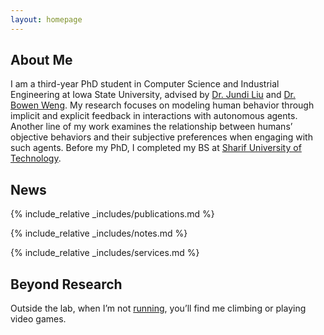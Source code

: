 ```yaml
---
layout: homepage
---
```


## About Me

I am a third-year PhD student in Computer Science and Industrial Engineering at Iowa State University, advised by [Dr. Jundi Liu](https://jundiliu.me/) and [Dr. Bowen Weng](https://www.cs.iastate.edu/people/bowen-weng). My research focuses on modeling human behavior through implicit and explicit feedback in interactions with autonomous agents. Another line of my work examines the relationship between humans’ objective behaviors and their subjective preferences when engaging with such agents.
Before my PhD, I completed my BS at [Sharif University of Technology](https://en.sharif.edu/).

## News

<!-- Paper announcement: CVPR 2020 -->
<!-- - **[Feb. 2020]** Our paper about incremental learning is accepted to CVPR 2020.  -->

<!-- Conference hosting announcement -->
<!-- - **[Feb. 2020]** We will host the ACM Multimedia Asia 2020 conference in Singapore!   -->

<!-- Paper announcement: NeurIPS 2019 -->
<!-- - **[Sept. 2019]** Our paper about few-shot learning is accepted to NeurIPS 2019.  --> 

<!-- Paper announcement: CVPR 2019 -->
<!-- - **[Mar. 2019]** Our paper about few-shot learning is accepted to CVPR 2019.  --> 


{% include_relative _includes/publications.md %}

{% include_relative _includes/notes.md %}

{% include_relative _includes/services.md %}

## Beyond Research
Outside the lab, when I’m not [running](https://www.strava.com/athletes/44255783), you’ll find me climbing or playing video games.
